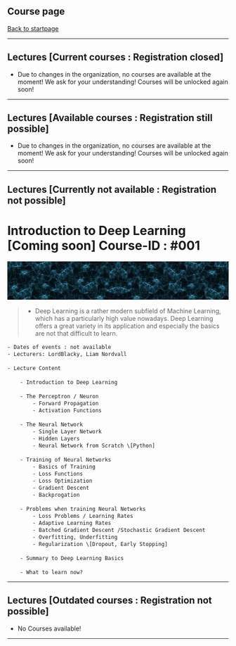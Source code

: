## Course page

[Back to startpage](/index.md)

---
## Lectures \[Current courses : Registration closed]


-  Due to changes in the organization, no courses are available at the moment! We ask for your understanding! Courses will be unlocked again soon!

---

## Lectures \[Available courses : Registration still possible]

-  Due to changes in the organization, no courses are available at the moment! We ask for your understanding! Courses will be unlocked again soon!

---

## Lectures [Currently not available : Registration not possible]

# Introduction to Deep Learning \[Coming soon] Course-ID : \#001

 ![Introduction to Deep Learning Wallaper](/images/neural_a.png)

> - Deep Learning is a rather modern subfield of Machine Learning, which has a particularly high value nowadays. Deep Learning offers a great variety in its application and especially the basics are not that difficult to learn.

    - Dates of events : not available
    - Lecturers: LordBlacky, Liam Nordvall

    - Lecture Content

        - Introduction to Deep Learning

        - The Perceptron / Neuron
            - Forward Propagation
            - Activation Functions
        
        - The Neural Network
            - Single Layer Network
            - Hidden Layers
            - Neural Network from Scratch \[Python]
        
        - Training of Neural Networks
            - Basics of Training
            - Loss Functions
            - Loss Optimization
            - Gradient Descent
            - Backprogation

        - Problems when training Neural Networks
            - Loss Problems / Learning Rates
            - Adaptive Learning Rates
            - Batched Gradient Descent /Stochastic Gradient Descent
            - Overfitting, Underfitting
            - Regularization \[Dropout, Early Stopping]
        
        - Summary to Deep Learning Basics

        - What to learn now?


---

## Lectures \[Outdated courses : Registration not possible]

- No Courses available!

---